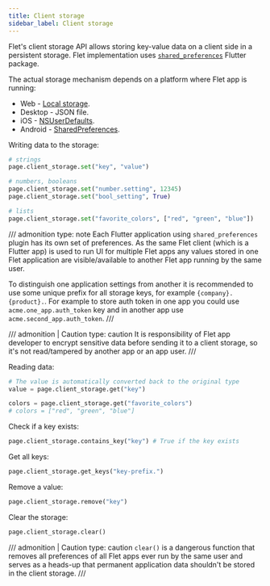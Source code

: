 ```yaml
---
title: Client storage
sidebar_label: Client storage
---
```


Flet's client storage API allows storing key-value data on a client side in a persistent storage. 
Flet implementation uses [`shared_preferences`](https://pub.dev/packages/shared_preferences) Flutter package.

The actual storage mechanism depends on a platform where Flet app is running:

* Web - [Local storage](https://developer.mozilla.org/en-US/docs/Web/API/Storage).
* Desktop - JSON file.
* iOS - [NSUserDefaults](https://developer.apple.com/documentation/foundation/nsuserdefaults).
* Android - [SharedPreferences](https://developer.android.com/reference/android/content/SharedPreferences).

Writing data to the storage:
```python
# strings
page.client_storage.set("key", "value")

# numbers, booleans
page.client_storage.set("number.setting", 12345)
page.client_storage.set("bool_setting", True)

# lists
page.client_storage.set("favorite_colors", ["red", "green", "blue"])
```

/// admonition
    type: note
Each Flutter application using `shared_preferences` plugin has its own set of preferences. As the same Flet client (which is a Flutter app) is used to run UI for multiple Flet apps any values stored in one Flet application are visible/available to another Flet app running by the same user.

To distinguish one application settings from another it is recommended to use some unique prefix for all storage keys, for example `{company}.{product}.`. For example to store auth token in one app you could use `acme.one_app.auth_token` key and in another app use `acme.second_app.auth_token`.
///

/// admonition | Caution
    type: caution
It is responsibility of Flet app developer to encrypt sensitive data before sending it to a client storage, so it's not read/tampered by another app or an app user.
///

Reading data:
```python
# The value is automatically converted back to the original type
value = page.client_storage.get("key")

colors = page.client_storage.get("favorite_colors")
# colors = ["red", "green", "blue"]
```

Check if a key exists:
```python
page.client_storage.contains_key("key") # True if the key exists
```

Get all keys:
```python
page.client_storage.get_keys("key-prefix.")
```

Remove a value:
```python
page.client_storage.remove("key")
```

Clear the storage:
```python
page.client_storage.clear()
```

/// admonition | Caution
    type: caution
`clear()` is a dangerous function that removes all preferences of all Flet apps ever run by the same user and serves as a heads-up that permanent application data shouldn't be stored in the client storage.
///
